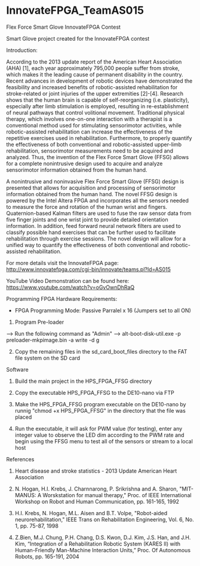 # InnovateFPGA_TeamAS015
Flex Force Smart Glove InnovateFPGA Contest

Smart Glove project created for the InnovateFPGA contest

Introduction:

According to the 2013 update report of the American Heart Association (AHA) [1], each year approximately 795,000 people suffer from stroke, which makes it the leading cause of permanent disability in the country. Recent advances in development of robotic devices have demonstrated the feasibility and increased benefits of robotic-assisted rehabilitation for stroke-related or joint injuries of the upper extremities [2]-[4]. Research shows that the human brain is capable of self-reorganizing (i.e. plasticity), especially after limb stimulation is employed, resulting in re-establishment of neural pathways that control volitional movement. Traditional physical therapy, which involves one-on-one interaction with a therapist is a conventional method used for stimulating sensorimotor activities, while robotic-assisted rehabilitation can increase the effectiveness of the repetitive exercises used in rehabilitation. Furthermore, to properly quantify the effectiveness of both conventional and robotic-assisted upper-limb rehabilitation, sensorimotor measurements need to be acquired and analyzed. Thus, the invention of the Flex Force Smart Glove (FFSG) allows for a complete nonintrusive design used to acquire and analyze sensorimotor information obtained from the human hand.

A nonintrusive and noninvasive Flex Force Smart Glove (FFSG) design is presented that allows for acquisition and processing of sensorimotor information obtained from the human hand. The novel FFSG design is powered by the Intel Altera FPGA and incorporates all the sensors needed to measure the force and rotation of the human wrist and fingers. Quaternion-based Kalman filters are used to fuse the raw sensor data from five finger joints and one wrist joint to provide detailed orientation information. In addition, feed forward neural network filters are used to classify possible hand exercises that can be further used to facilitate rehabilitation through exercise sessions. The novel design will allow for a unified way to quantify the effectiveness of both conventional and robotic-assisted rehabilitation.

For more details visit the InnovateFPGA page:
http://www.innovatefpga.com/cgi-bin/innovate/teams.pl?Id=AS015

YouTube Video Demonstration can be found here:
https://www.youtube.com/watch?v=oGvOwnDhRaQ


Programming FPGA
Hardware Requirements:
- FPGA Programming Mode: Passive Parralel x 16 (Jumpers set to all ON)

1. Program Pre-loader

  --> Run the following command as "Admin"
  --> alt-boot-disk-util.exe -p preloader-mkpimage.bin -a write -d g
  

2. Copy the remaining files in the sd_card_boot_files directory to the FAT file system on the SD card

Software

1. Build the main project in the HPS_FPGA_FFSG directory 

2. Copy the executable HPS_FPGA_FFSG to the DE10-nano via FTP 

3. Make the HPS_FPGA_FFSG program executable on the DE10-nano by runnig "chmod +x HPS_FPGA_FFSG" in the directory that the file was placed

4. Run the executable, it will ask for PWM value (for testing), enter any integer value to observe the LED dim according to the PWM rate and begin using the FFSG menu to test all of the sensors or stream to a local host



References
1. Heart disease and stroke statistics - 2013 Update American Heart Association

2. N. Hogan, H.I. Krebs, J. Charnnarong, P. Srikrishna and A. Sharon, "MIT-MANUS: A Worskstation for manual therapy," Proc. of IEEE International Workshop on Robot and Human Communication, pp. 161-165, 1992

3. H.I. Krebs, N. Hogan, M.L. Aisen and B.T. Volpe, "Robot-aided neurorehabilitation," IEEE Trans on Rehabilitation Engineering, Vol. 6, No. 1, pp. 75-87, 1998

4. Z.Bien, M.J. Chung, P.H. Chang, D.S. Kwon, D.J. Kim, J.S. Han, and J.H. Kim, “Integration of a Rehabilitation Robotic System (KARES II) with Human-Friendly Man-Machine Interaction Units,” Proc. Of Autonomous Robots, pp. 165-191, 2004
